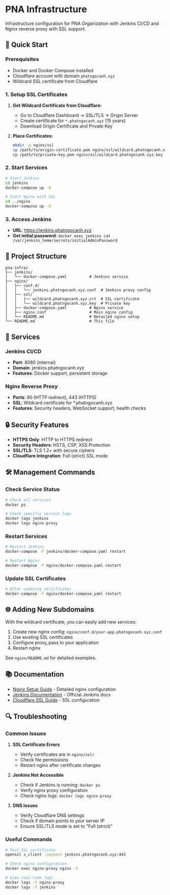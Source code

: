 # PNA Infrastructure

Infrastructure configuration for PNA Organization with Jenkins CI/CD and Nginx reverse proxy with SSL support.

## 🚀 Quick Start

### Prerequisites
- Docker and Docker Compose installed
- Cloudflare account with domain `phatngocanh.xyz`
- Wildcard SSL certificate from Cloudflare

### 1. Setup SSL Certificates

1. **Get Wildcard Certificate from Cloudflare:**
   - Go to Cloudflare Dashboard → SSL/TLS → Origin Server
   - Create certificate for `*.phatngocanh.xyz` (15 years)
   - Download Origin Certificate and Private Key

2. **Place Certificates:**
   ```bash
   mkdir -p nginx/ssl
   cp /path/to/origin-certificate.pem nginx/ssl/wildcard.phatngocanh.xyz.crt
   cp /path/to/private-key.pem nginx/ssl/wildcard.phatngocanh.xyz.key
   ```

### 2. Start Services

```bash
# Start Jenkins
cd jenkins
docker-compose up -d

# Start Nginx with SSL
cd ../nginx
docker-compose up -d
```

### 3. Access Jenkins

- **URL**: https://jenkins.phatngocanh.xyz
- **Get initial password**: `docker exec jenkins cat /var/jenkins_home/secrets/initialAdminPassword`

## 📁 Project Structure

```
pna-infra/
├── jenkins/
│   └── docker-compose.yaml          # Jenkins service
├── nginx/
│   ├── conf.d/
│   │   └── jenkins.phatngocanh.xyz.conf  # Jenkins proxy config
│   ├── ssl/
│   │   ├── wildcard.phatngocanh.xyz.crt  # SSL certificate
│   │   └── wildcard.phatngocanh.xyz.key  # Private key
│   ├── docker-compose.yaml          # Nginx service
│   ├── nginx.conf                   # Main nginx config
│   └── README.md                    # Detailed nginx setup
└── README.md                        # This file
```

## 🔧 Services

### Jenkins CI/CD
- **Port**: 8080 (internal)
- **Domain**: jenkins.phatngocanh.xyz
- **Features**: Docker support, persistent storage

### Nginx Reverse Proxy
- **Ports**: 80 (HTTP redirect), 443 (HTTPS)
- **SSL**: Wildcard certificate for *.phatngocanh.xyz
- **Features**: Security headers, WebSocket support, health checks

## 🔒 Security Features

- **HTTPS Only**: HTTP to HTTPS redirect
- **Security Headers**: HSTS, CSP, XSS Protection
- **SSL/TLS**: TLS 1.2+ with secure ciphers
- **Cloudflare Integration**: Full (strict) SSL mode

## 🛠️ Management Commands

### Check Service Status
```bash
# Check all services
docker ps

# Check specific service logs
docker logs jenkins
docker logs nginx-proxy
```

### Restart Services
```bash
# Restart Jenkins
docker-compose -f jenkins/docker-compose.yaml restart

# Restart Nginx
docker-compose -f nginx/docker-compose.yaml restart
```

### Update SSL Certificates
```bash
# After updating certificates
docker-compose -f nginx/docker-compose.yaml restart
```

## 🌐 Adding New Subdomains

With the wildcard certificate, you can easily add new services:

1. Create new nginx config: `nginx/conf.d/your-app.phatngocanh.xyz.conf`
2. Use existing SSL certificates
3. Configure proxy_pass to your application
4. Restart nginx

See `nginx/README.md` for detailed examples.

## 📚 Documentation

- [Nginx Setup Guide](nginx/README.md) - Detailed nginx configuration
- [Jenkins Documentation](https://www.jenkins.io/doc/) - Official Jenkins docs
- [Cloudflare SSL Guide](https://developers.cloudflare.com/ssl/) - SSL configuration

## 🔍 Troubleshooting

### Common Issues

1. **SSL Certificate Errors**
   - Verify certificates are in `nginx/ssl/`
   - Check file permissions
   - Restart nginx after certificate changes

2. **Jenkins Not Accessible**
   - Check if Jenkins is running: `docker ps`
   - Verify nginx proxy configuration
   - Check nginx logs: `docker logs nginx-proxy`

3. **DNS Issues**
   - Verify Cloudflare DNS settings
   - Check if domain points to your server IP
   - Ensure SSL/TLS mode is set to "Full (strict)"

### Useful Commands

```bash
# Test SSL certificate
openssl s_client -connect jenkins.phatngocanh.xyz:443

# Check nginx configuration
docker exec nginx-proxy nginx -t

# View real-time logs
docker logs -f nginx-proxy
docker logs -f jenkins
```